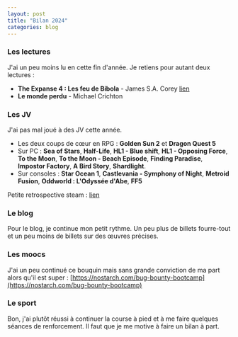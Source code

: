 ```yaml
---
layout: post
title: "Bilan 2024"
categories: blog
---
```


### Les lectures

J'ai un peu moins lu en cette fin d'année. 
Je retiens pour autant deux lectures : 

- **The Expanse 4 : Les feu de Bibola** - James S.A. Corey [lien](https://homeostasie.github.io/bouquins/James-SA-Corey_TheExpanse4-Les-feux-de-Cibola/)
- **Le monde perdu** - Michael Crichton


### Les JV

J'ai pas mal joué à des JV cette année.

- Les deux coups de cœur en RPG : **Golden Sun 2** et **Dragon Quest 5**
- Sur  PC : **Sea of Stars**, **Half-Life**, **HL1 - Blue shift**, **HL1 - Opposing Force**, **To the Moon**, **To the Moon - Beach Episode**, **Finding Paradise**, **Impostor Factory**, **A Bird Story**,  **Shardlight**.  
- Sur consoles :  **Star Ocean 1**, **Castlevania - Symphony of Night**, **Metroid Fusion**, **Oddworld : L'Odyssée d'Abe**, **FF5**


Petite retrospective steam : [lien](https://store.steampowered.com/replay/76561197987535858/2024?l=french)


### Le blog

Pour le blog, je continue mon petit rythme. Un peu plus de billets fourre-tout et un peu moins de billets sur des œuvres précises. 

### Les moocs

J'ai un peu continué ce bouquin mais sans grande conviction de ma part alors qu'il est super : [https://nostarch.com/bug-bounty-bootcamp](https://nostarch.com/bug-bounty-bootcamp)

### Le sport

Bon, j'ai plutôt réussi à continuer la course à pied et à me faire quelques séances de renforcement. Il faut que je me motive à faire un bilan à part. 

